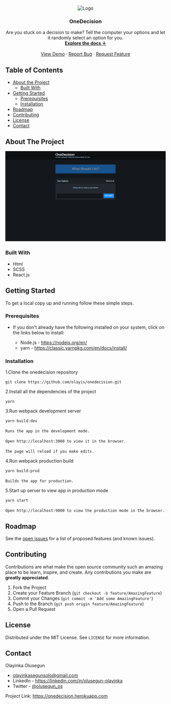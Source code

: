 <!-- PROJECT LOGO -->
<br />
<p align="center">
  <img src="public/android-chrome-512x512.png" alt="Logo" width="80" height="80">
  
  <h3 align="center">OneDecision</h3>

  <p align="center">
    Are you stuck on a decision to make? Tell the computer your options and let it randomly select an option for you.
    <br />
    <a href="#table-of-contents"><strong>Explore the docs ↓</strong></a>
    <br />
    <br />
    <a href="https://onedecision.herokuapp.com" target="_blank">View Demo</a>
    ·
    <a href="https://github.com/olayis/onedecision/issues">Report Bug</a>
    ·
    <a href="https://github.com/olayis/onedecision/issues">Request Feature</a>
  </p>
</p>

<!-- TABLE OF CONTENTS -->

## Table of Contents

- [About the Project](#about-the-project)
  - [Built With](#built-with)
- [Getting Started](#getting-started)
  - [Prerequisites](#prerequisites)
  - [Installation](#installation)
- [Roadmap](#roadmap)
- [Contributing](#contributing)
- [License](#license)
- [Contact](#contact)

<!-- ABOUT THE PROJECT -->

## About The Project

<img src="public/img/onedecision.png" alt="Screenshot" style="max-width: 100%; height: auto;">

### Built With

- Html
- SCSS
- React.js

<!-- GETTING STARTED -->

## Getting Started

To get a local copy up and running follow these simple steps.

### Prerequisites

- If you don't already have the following installed on your system, click on the links below to install:

  - Node.js - <https://nodejs.org/en/>
  - yarn - <https://classic.yarnpkg.com/en/docs/install/>

### Installation

1.Clone the onedecision repository

    git clone https://github.com/olayis/onedecision.git

2.Install all the dependencies of the project

    yarn

3.Run webpack development server

    yarn build:dev

    Runs the app in the development mode.

    Open http://localhost:3000 to view it in the browser.

    The page will reload if you make edits.

4.Run webpack production build

    yarn build:prod

    Builds the app for production.

5.Start up server to view app in production mode

    yarn start

    Open http://localhost:9000 to view the production mode in the browser.

## Roadmap

See the [open issues](https://github.com/olayis/onedecison/issues) for a list of proposed features (and known issues).

<!-- CONTRIBUTING -->

## Contributing

Contributions are what make the open source community such an amazing place to be learn, inspire, and create. Any contributions you make are **greatly appreciated**.

1. Fork the Project
2. Create your Feature Branch (`git checkout -b feature/AmazingFeature`)
3. Commit your Changes (`git commit -m 'Add some AmazingFeature'`)
4. Push to the Branch (`git push origin feature/AmazingFeature`)
5. Open a Pull Request

<!-- LICENSE -->

## License

Distributed under the MIT License. See `LICENSE` for more information.

<!-- CONTACT -->

## Contact

Olayinka Olusegun

- olayinkasegunsolo@gmail.com
- LinkedIn - <https://linkedin.com/in/olusegun-olayinka>
- Twitter - [@olusegun_os](https://twitter.com/olusegun_os)

Project Link: <https://onedecision.herokuapp.com>

